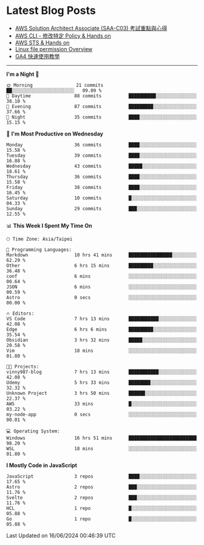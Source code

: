 # Latest Blog Posts
<!-- BLOG-POST-LIST:START -->
- [AWS Solution Architect Associate &lpar;SAA-C03&rpar; 考試重點與心得](https://blog.vinny987.xyz/blog/2024/key-points-and-insights-on-the-aws-solution-architect-associate-saa-c03-exam/)
- [AWS CLI - 修改特定 Policy &amp; Hands on](https://blog.vinny987.xyz/blog/2024/aws-cli-modify-a-specific-policy-hands-on/)
- [AWS STS &amp; Hands on](https://blog.vinny987.xyz/blog/2024/aws-sts-hands-on/)
- [Linux file permission Overview](https://blog.vinny987.xyz/blog/2024/linux-file-permission-overview/)
- [GA4 快速使用教學](https://blog.vinny987.xyz/blog/2024/quick-guide-to-using-ga4/)
<!-- BLOG-POST-LIST:END -->

---

<!--START_SECTION:waka-->
**I'm a Night 🦉** 

```text
🌞 Morning                21 commits          ██░░░░░░░░░░░░░░░░░░░░░░░   09.09 % 
🌆 Daytime                88 commits          ██████████░░░░░░░░░░░░░░░   38.10 % 
🌃 Evening                87 commits          █████████░░░░░░░░░░░░░░░░   37.66 % 
🌙 Night                  35 commits          ████░░░░░░░░░░░░░░░░░░░░░   15.15 % 
```
📅 **I'm Most Productive on Wednesday** 

```text
Monday                   36 commits          ████░░░░░░░░░░░░░░░░░░░░░   15.58 % 
Tuesday                  39 commits          ████░░░░░░░░░░░░░░░░░░░░░   16.88 % 
Wednesday                43 commits          █████░░░░░░░░░░░░░░░░░░░░   18.61 % 
Thursday                 36 commits          ████░░░░░░░░░░░░░░░░░░░░░   15.58 % 
Friday                   38 commits          ████░░░░░░░░░░░░░░░░░░░░░   16.45 % 
Saturday                 10 commits          █░░░░░░░░░░░░░░░░░░░░░░░░   04.33 % 
Sunday                   29 commits          ███░░░░░░░░░░░░░░░░░░░░░░   12.55 % 
```


📊 **This Week I Spent My Time On** 

```text
🕑︎ Time Zone: Asia/Taipei

💬 Programming Languages: 
Markdown                 10 hrs 41 mins      ████████████████░░░░░░░░░   62.29 % 
Other                    6 hrs 15 mins       █████████░░░░░░░░░░░░░░░░   36.48 % 
conf                     6 mins              ░░░░░░░░░░░░░░░░░░░░░░░░░   00.64 % 
JSON                     6 mins              ░░░░░░░░░░░░░░░░░░░░░░░░░   00.59 % 
Astro                    0 secs              ░░░░░░░░░░░░░░░░░░░░░░░░░   00.00 % 

🔥 Editors: 
VS Code                  7 hrs 13 mins       ███████████░░░░░░░░░░░░░░   42.08 % 
Edge                     6 hrs 6 mins        █████████░░░░░░░░░░░░░░░░   35.54 % 
Obsidian                 3 hrs 32 mins       █████░░░░░░░░░░░░░░░░░░░░   20.58 % 
Vim                      18 mins             ░░░░░░░░░░░░░░░░░░░░░░░░░   01.80 % 

🐱‍💻 Projects: 
vinny987-blog            7 hrs 13 mins       ███████████░░░░░░░░░░░░░░   42.08 % 
Udemy                    5 hrs 33 mins       ████████░░░░░░░░░░░░░░░░░   32.32 % 
Unknown Project          3 hrs 50 mins       ██████░░░░░░░░░░░░░░░░░░░   22.37 % 
AWS                      33 mins             █░░░░░░░░░░░░░░░░░░░░░░░░   03.22 % 
my-node-app              0 secs              ░░░░░░░░░░░░░░░░░░░░░░░░░   00.01 % 

💻 Operating System: 
Windows                  16 hrs 51 mins      █████████████████████████   98.20 % 
WSL                      18 mins             ░░░░░░░░░░░░░░░░░░░░░░░░░   01.80 % 
```

**I Mostly Code in JavaScript** 

```text
JavaScript               3 repos             ████░░░░░░░░░░░░░░░░░░░░░   17.65 % 
Astro                    2 repos             ███░░░░░░░░░░░░░░░░░░░░░░   11.76 % 
Svelte                   2 repos             ███░░░░░░░░░░░░░░░░░░░░░░   11.76 % 
HCL                      1 repo              █░░░░░░░░░░░░░░░░░░░░░░░░   05.88 % 
Go                       1 repo              █░░░░░░░░░░░░░░░░░░░░░░░░   05.88 % 
```




 Last Updated on 16/06/2024 00:46:39 UTC
<!--END_SECTION:waka-->

<!--
**vincent97277/vincent97277** is a ✨ _special_ ✨ repository because its `README.md` (this file) appears on your GitHub profile.

Here are some ideas to get you started:

- 🔭 I’m currently working on ...
- 🌱 I’m currently learning ...
- 👯 I’m looking to collaborate on ...
- 🤔 I’m looking for help with ...
- 💬 Ask me about ...
- 📫 How to reach me: ...
- 😄 Pronouns: ...
- ⚡ Fun fact: ...
-->
